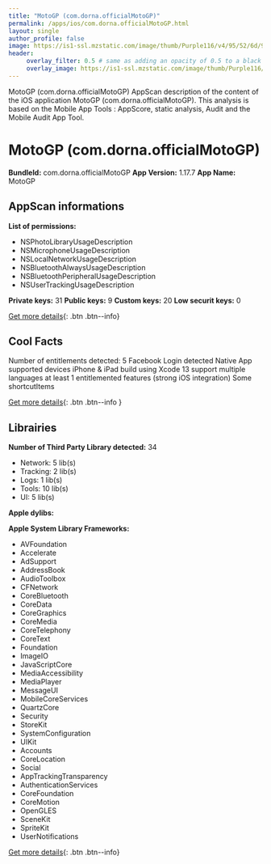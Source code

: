 ```yaml
---
title: "MotoGP (com.dorna.officialMotoGP)"
permalink: /apps/ios/com.dorna.officialMotoGP.html
layout: single
author_profile: false
image: https://is1-ssl.mzstatic.com/image/thumb/Purple116/v4/95/52/6d/95526ddc-639b-ab76-2796-296bf559ee0f/AppIcon-1x_U007emarketing-0-8-0-85-220.png/512x512bb.jpg
header: 
     overlay_filter: 0.5 # same as adding an opacity of 0.5 to a black background
     overlay_image: https://is1-ssl.mzstatic.com/image/thumb/Purple116/v4/95/52/6d/95526ddc-639b-ab76-2796-296bf559ee0f/AppIcon-1x_U007emarketing-0-8-0-85-220.png/512x512bb.jpg
---
```

MotoGP (com.dorna.officialMotoGP) AppScan description of the content of the iOS application MotoGP (com.dorna.officialMotoGP). This analysis is based on the Mobile App Tools : AppScore, static analysis, Audit and the Mobile Audit App Tool.

# MotoGP (com.dorna.officialMotoGP)

**BundleId:** com.dorna.officialMotoGP
**App Version:** 1.17.7
**App Name:** MotoGP


## AppScan informations 

**List of permissions:** 
- NSPhotoLibraryUsageDescription
- NSMicrophoneUsageDescription
- NSLocalNetworkUsageDescription
- NSBluetoothAlwaysUsageDescription
- NSBluetoothPeripheralUsageDescription
- NSUserTrackingUsageDescription
  
  
**Private keys:** 31
**Public keys:** 9
**Custom keys:** 20
**Low securit keys:** 0
  
[Get more details](/pricing.html){: .btn .btn--info}

## Cool Facts

Number of entitlements detected: 5
Facebook Login detected
Native App
supported devices iPhone & iPad
build using Xcode 13
support multiple languages
at least 1 entitlemented features (strong iOS integration)
Some shortcutItems 
  
[Get more details](/pricing.html){: .btn .btn--info }

## Librairies 
**Number of Third Party Library detected:** 34
- Network: 5 lib(s)
- Tracking: 2 lib(s)
- Logs: 1 lib(s)
- Tools: 10 lib(s)
- UI: 5 lib(s)


**Apple dylibs:**


**Apple System Library Frameworks:**
- AVFoundation
- Accelerate
- AdSupport
- AddressBook
- AudioToolbox
- CFNetwork
- CoreBluetooth
- CoreData
- CoreGraphics
- CoreMedia
- CoreTelephony
- CoreText
- Foundation
- ImageIO
- JavaScriptCore
- MediaAccessibility
- MediaPlayer
- MessageUI
- MobileCoreServices
- QuartzCore
- Security
- StoreKit
- SystemConfiguration
- UIKit
- Accounts
- CoreLocation
- Social
- AppTrackingTransparency
- AuthenticationServices
- CoreFoundation
- CoreMotion
- OpenGLES
- SceneKit
- SpriteKit
- UserNotifications


  
[Get more details](/pricing.html){: .btn .btn--info}

